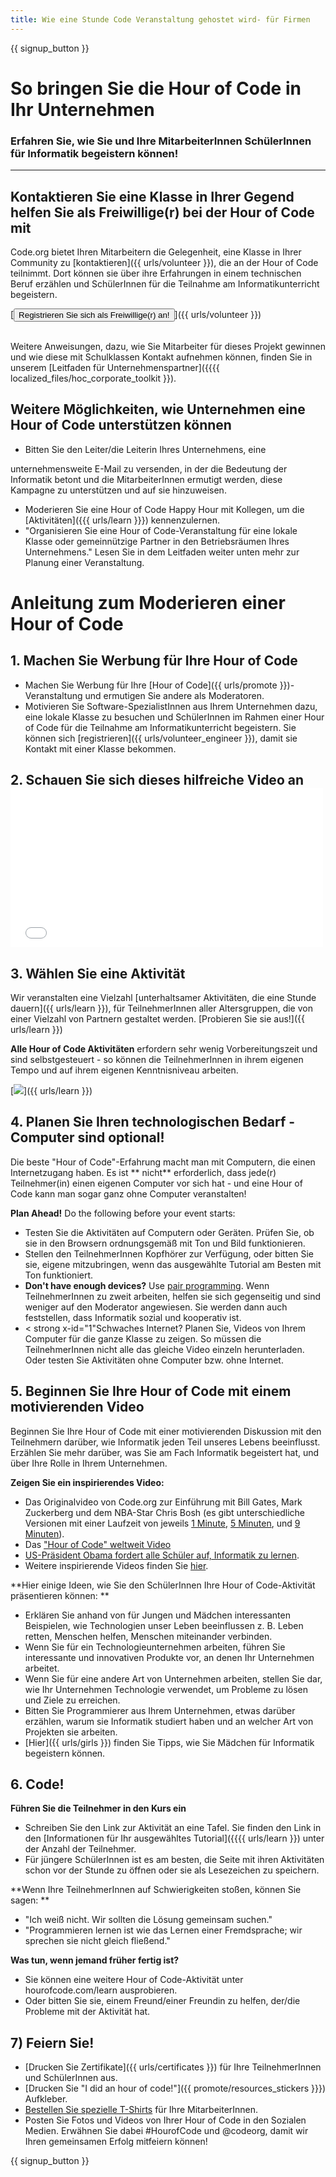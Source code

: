 ```yaml
---
title: Wie eine Stunde Code Veranstaltung gehostet wird- für Firmen
---
```


{{ signup_button }}

# So bringen Sie die Hour of Code in Ihr Unternehmen
### Erfahren Sie, wie Sie und Ihre MitarbeiterInnen SchülerInnen für Informatik begeistern können!

***

## Kontaktieren Sie eine Klasse in Ihrer Gegend helfen Sie als Freiwillige(r) bei der Hour of Code mit
Code.org bietet Ihren Mitarbeitern die Gelegenheit, eine Klasse in Ihrer Community zu [kontaktieren]({{ urls/volunteer }}), die an der Hour of Code teilnimmt. Dort können sie über ihre Erfahrungen in einem technischen Beruf erzählen und SchülerInnen für die Teilnahme am Informatikunterricht begeistern.

[<button>Registrieren Sie sich als Freiwillige(r) an!
</button>]({{ urls/volunteer }})
<br>
<br>

Weitere Anweisungen, dazu, wie Sie Mitarbeiter für dieses Projekt gewinnen und wie diese mit Schulklassen Kontakt aufnehmen können, finden Sie in unserem [Leitfaden für Unternehmenspartner]({{{{ localized_files/hoc_corporate_toolkit }}).

## Weitere Möglichkeiten, wie Unternehmen eine Hour of Code unterstützen können

- Bitten Sie den Leiter/die Leiterin Ihres Unternehmens, eine

 unternehmensweite E-Mail zu versenden, in der die Bedeutung der Informatik betont und die MitarbeiterInnen ermutigt werden, diese Kampagne zu unterstützen und auf sie hinzuweisen. </li> 
  
  - Moderieren Sie eine Hour of Code Happy Hour mit Kollegen, um die [Aktivitäten]({{{ urls/learn }}}) kennenzulernen. 
- "Organisieren Sie eine Hour of Code-Veranstaltung für eine lokale Klasse 	oder gemeinnützige Partner in den Betriebsräumen Ihres Unternehmens." Lesen Sie in dem Leitfaden weiter unten mehr zur Planung einer Veranstaltung. </ul> 




# Anleitung zum Moderieren einer Hour of Code 



## 1. Machen Sie Werbung für Ihre Hour of Code 

- Machen Sie Werbung für Ihre [Hour of Code]({{ urls/promote }})-Veranstaltung und ermutigen Sie andere als Moderatoren. 
- Motivieren Sie Software-SpezialistInnen aus Ihrem Unternehmen dazu, eine lokale Klasse zu besuchen und SchülerInnen im Rahmen einer Hour of Code für die Teilnahme am Informatikunterricht begeistern. Sie können sich [registrieren]({{ urls/volunteer_engineer }}), damit sie Kontakt mit einer Klasse bekommen. 



## 2. Schauen Sie sich dieses hilfreiche Video an  <iframe width="500" height="255" src="//www.youtube.com/embed/SrnvvWDm73k" frameborder="0" allowfullscreen></iframe> 



## 3. Wählen Sie eine Aktivität 

Wir veranstalten eine Vielzahl [unterhaltsamer Aktivitäten, die eine Stunde dauern]({{ urls/learn }}), für TeilnehmerInnen aller Altersgruppen, die von einer Vielzahl von Partnern gestaltet werden. [Probieren Sie sie aus!]({{ urls/learn }}) 

**Alle Hour of Code Aktivitäten** erfordern sehr wenig Vorbereitungszeit und sind selbstgesteuert - so können die TeilnehmerInnen in ihrem eigenen Tempo und auf ihrem eigenen Kenntnisniveau arbeiten. 

[<img src="/images/fit-700/tutorials.png" />]({{ urls/learn }})



## 4. Planen Sie Ihren technologischen Bedarf - Computer sind optional! 

Die beste "Hour of Code"-Erfahrung macht man mit Computern, die einen Internetzugang haben. Es ist ** nicht** erforderlich, dass jede(r) Teilnehmer(in) einen eigenen Computer vor sich hat - und eine Hour of Code kann man sogar ganz ohne Computer veranstalten! 

**Plan Ahead!** Do the following before your event starts:

- Testen Sie die Aktivitäten auf Computern oder Geräten. Prüfen Sie, ob sie in den Browsern ordnungsgemäß mit Ton und Bild funktionieren. 
- Stellen den TeilnehmerInnen Kopfhörer zur Verfügung, oder bitten Sie sie, eigene mitzubringen, wenn das ausgewählte Tutorial am Besten mit Ton funktioniert. 
- **Don't have enough devices?** Use [pair programming](https://www.youtube.com/watch?v=vgkahOzFH2Q). Wenn TeilnehmerInnen zu zweit arbeiten, helfen sie sich gegenseitig und sind weniger auf den Moderator angewiesen. Sie werden dann auch feststellen, dass Informatik sozial und kooperativ ist.
- < strong x-id="1"Schwaches Internet?</strong> Planen Sie, Videos von Ihrem Computer für die ganze Klasse zu zeigen. So müssen die TeilnehmerInnen nicht alle das gleiche Video einzeln herunterladen. Oder testen Sie Aktivitäten ohne Computer bzw. ohne Internet. 



## 5. Beginnen Sie Ihre Hour of Code mit einem motivierenden Video 

Beginnen Sie Ihre Hour of Code mit einer motivierenden Diskussion mit den Teilnehmern darüber, wie Informatik jeden Teil unseres Lebens beeinflusst. Erzählen Sie mehr darüber, was Sie am Fach Informatik begeistert hat, und über Ihre Rolle in Ihrem Unternehmen. 

**Zeigen Sie ein inspirierendes Video:**

- Das Originalvideo von Code.org zur Einführung mit Bill Gates, Mark Zuckerberg und dem NBA-Star Chris Bosh (es gibt unterschiedliche Versionen mit einer Laufzeit von jeweils [1 Minute](https://www.youtube.com/watch?v=qYZF6oIZtfc), [5 Minuten](https://www.youtube.com/watch?v=nKIu9yen5nc), und [9 Minuten](https://www.youtube.com/watch?v=dU1xS07N-FA)). 
- Das ["Hour of Code" weltweit Video](https://www.youtube.com/watch?v=KsOIlDT145A)
- [US-Präsident Obama fordert alle Schüler auf, Informatik zu lernen](https://www.youtube.com/watch?v=6XvmhE1J9PY).
- Weitere inspirierende Videos finden Sie [ hier](https://www.youtube.com/playlist?list=PLzdnOPI1iJNfpD8i4Sx7U0y2MccnrNZuP).

**Hier einige Ideen, wie Sie den SchülerInnen Ihre Hour of Code-Aktivität präsentieren können: **

- Erklären Sie anhand von für Jungen und Mädchen interessanten Beispielen, wie Technologien unser Leben beeinflussen z. B. Leben retten, Menschen helfen, Menschen miteinander verbinden. 
- Wenn Sie für ein Technologieunternehmen arbeiten, führen Sie interessante und innovativen Produkte vor, an denen Ihr Unternehmen arbeitet. 
- Wenn Sie für eine andere Art von Unternehmen arbeiten, stellen Sie dar, wie Ihr Unternehmen Technologie verwendet, um Probleme zu lösen und Ziele zu erreichen. 
- Bitten Sie Programmierer aus Ihrem Unternehmen, etwas darüber erzählen, warum sie Informatik studiert haben und an welcher Art von Projekten sie arbeiten. 
- [Hier]({{ urls/girls }}) finden Sie Tipps, wie Sie Mädchen für Informatik begeistern können.



## 6. Code! 

**Führen Sie die Teilnehmer in den Kurs ein**

- Schreiben Sie den Link zur Aktivität an eine Tafel. Sie finden den Link in den [Informationen für Ihr ausgewähltes Tutorial]({{{{ urls/learn }}) unter der Anzahl der Teilnehmer. 
- Für jüngere SchülerInnen ist es am besten, die Seite mit ihren Aktivitäten schon vor der Stunde zu öffnen oder sie als Lesezeichen zu speichern. 

**Wenn Ihre TeilnehmerInnen auf Schwierigkeiten stoßen, können Sie sagen: **

- "Ich weiß nicht. Wir sollten die Lösung gemeinsam suchen." 
- "Programmieren lernen ist wie das Lernen einer Fremdsprache; wir sprechen sie nicht gleich fließend."

**Was tun, wenn jemand früher fertig ist?**

- Sie können eine weitere Hour of Code-Aktivität unter hourofcode.com/learn ausprobieren. 
- Oder bitten Sie sie, einem Freund/einer Freundin zu helfen, der/die Probleme mit der Aktivität hat. 



## 7) Feiern Sie!

- [Drucken Sie Zertifikate]({{ urls/certificates }}) für Ihre TeilnehmerInnen und SchülerInnen aus. 
- [Drucken Sie "I did an hour of code!"]({{ promote/resources_stickers }}}) Aufkleber.
- [Bestellen Sie spezielle T-Shirts](http://blog.code.org/post/132608499493/hour-of-code-shirts-and-more) für Ihre MitarbeiterInnen. 
- Posten Sie Fotos und Videos von Ihrer Hour of Code in den Sozialen Medien. Erwähnen Sie dabei #HourofCode und @codeorg, damit wir Ihren gemeinsamen Erfolg mitfeiern können! 

{{ signup_button }}
